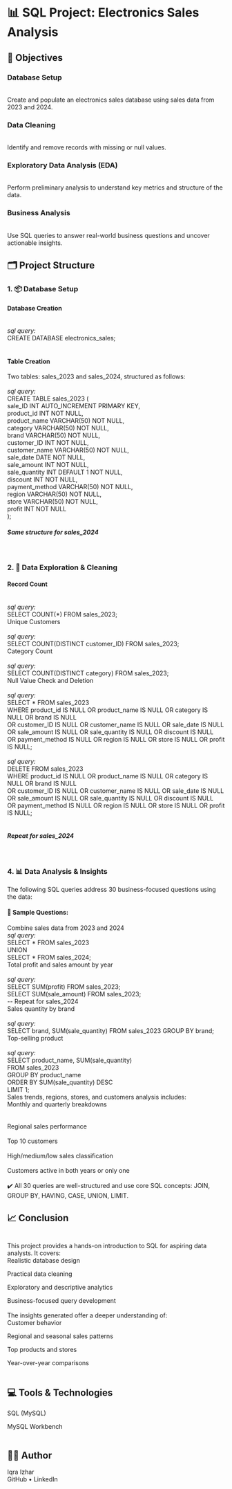 <h1>📊 SQL Project: Electronics Sales Analysis</h1>
<h2>📝 Objectives</h2>
<h3>Database Setup</h3><br>
Create and populate an electronics sales database using sales data from 2023 and 2024.
<h3>Data Cleaning</h3><br>
Identify and remove records with missing or null values.
<h3>Exploratory Data Analysis (EDA)</h3><br>
Perform preliminary analysis to understand key metrics and structure of the data.
<h3>Business Analysis</h3><br>
Use SQL queries to answer real-world business questions and uncover actionable insights.
<h2>🗂️ Project Structure</h2>
<h3>1. 📦 Database Setup</h3>
<h4>Database Creation</h4>
<br>
<i>sql query:</i><br>
CREATE DATABASE electronics_sales;<br>
<br>
<h4>Table Creation</h4>
Two tables: sales_2023 and sales_2024, structured as follows:
<br>
<br>
<i>sql query:</i><br>
CREATE TABLE sales_2023 (<br>
  sale_ID INT AUTO_INCREMENT PRIMARY KEY,<br>
  product_id INT NOT NULL,<br>
  product_name VARCHAR(50) NOT NULL,<br>
  category VARCHAR(50) NOT NULL,<br>
  brand VARCHAR(50) NOT NULL,<br>
  customer_ID INT NOT NULL,<br>
  customer_name VARCHAR(50) NOT NULL,<br>
  sale_date DATE NOT NULL,<br>
  sale_amount INT NOT NULL,<br>
  sale_quantity INT DEFAULT 1 NOT NULL,<br>
  discount INT NOT NULL,<br>
  payment_method VARCHAR(50) NOT NULL,<br>
  region VARCHAR(50) NOT NULL,<br>
  store VARCHAR(50) NOT NULL,<br>
  profit INT NOT NULL<br>
);<br>
<h5>Same structure for sales_2024</h5>
<br>
<h3>2. 🧹 Data Exploration & Cleaning</h3>
<h4>Record Count</h4>
<br>
<i>sql query:</i><br>
SELECT COUNT(*) FROM sales_2023;<br>
Unique Customers<br>
<br>
<i>sql query:</i><br>
SELECT COUNT(DISTINCT customer_ID) FROM sales_2023;<br>
Category Count<br>
<br>
<i>sql query:</i><br>
SELECT COUNT(DISTINCT category) FROM sales_2023;<br>
Null Value Check and Deletion<br>
<br>
<i>sql query:</i><br>
SELECT * FROM sales_2023<br>
WHERE product_id IS NULL OR product_name IS NULL OR category IS NULL OR brand IS NULL<br>
  OR customer_ID IS NULL OR customer_name IS NULL OR sale_date IS NULL<br>
  OR sale_amount IS NULL OR sale_quantity IS NULL OR discount IS NULL<br>
  OR payment_method IS NULL OR region IS NULL OR store IS NULL OR profit IS NULL;<br>
  <br>
<i>sql query:</i><br>
DELETE FROM sales_2023<br>
WHERE product_id IS NULL OR product_name IS NULL OR category IS NULL OR brand IS NULL<br>
  OR customer_ID IS NULL OR customer_name IS NULL OR sale_date IS NULL<br>
  OR sale_amount IS NULL OR sale_quantity IS NULL OR discount IS NULL<br>
  OR payment_method IS NULL OR region IS NULL OR store IS NULL OR profit IS NULL;<br>
<br>
<h5>Repeat for sales_2024</h5>
<br>
<h3>4. 📊 Data Analysis & Insights</h3>
The following SQL queries address 30 business-focused questions using the data:
<br>
<h4>📌 Sample Questions:</h4>
Combine sales data from 2023 and 2024
<br>
<i>sql query:</i><br>
SELECT * FROM sales_2023<br>
UNION<br>
SELECT * FROM sales_2024;<br>
Total profit and sales amount by year<br>
<br>
<i>sql query:</i><br>
SELECT SUM(profit) FROM sales_2023;<br>
SELECT SUM(sale_amount) FROM sales_2023;<br>
-- Repeat for sales_2024<br>
Sales quantity by brand<br>
<br>
<i>sql query:</i><br>
SELECT brand, SUM(sale_quantity) FROM sales_2023 GROUP BY brand;<br>
Top-selling product<br>
<br>
<i>sql query:</i><br>
SELECT product_name, SUM(sale_quantity)<br>
FROM sales_2023<br>
GROUP BY product_name<br>
ORDER BY SUM(sale_quantity) DESC<br>
LIMIT 1;<br>
Sales trends, regions, stores, and customers analysis includes:<br>
Monthly and quarterly breakdowns<br><br>
<br>
Regional sales performance<br>
<br>
Top 10 customers<br>
<br>
High/medium/low sales classification<br>
<br>
Customers active in both years or only one<br>
<br>
✔️ All 30 queries are well-structured and use core SQL concepts: JOIN, GROUP BY, HAVING, CASE, UNION, LIMIT.
<br>
<h2>📈 Conclusion</h2>
<br>
This project provides a hands-on introduction to SQL for aspiring data analysts. It covers:
<br>
Realistic database design<br>

Practical data cleaning<br>

Exploratory and descriptive analytics<br>

Business-focused query development<br>
<br>
The insights generated offer a deeper understanding of:
<br>
Customer behavior<br>

Regional and seasonal sales patterns<br>

Top products and stores<br>

Year-over-year comparisons<br>
<br>
<h2>💻 Tools & Technologies</h2>
SQL (MySQL)<br>

MySQL Workbench<br>
<br>
<h2>👨‍💻 Author</h2>
Iqra Izhar<br>
GitHub • LinkedIn
